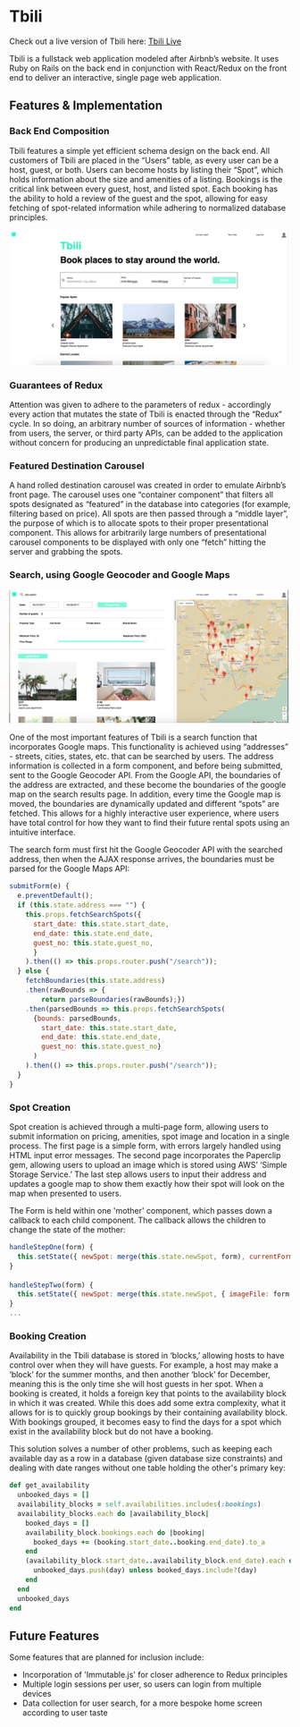 # Tbili

Check out a live version of Tbili here:
[Tbili Live][tbili]

[tbili]: http://www.tbili.co/#/

 Tbili is a fullstack web application modeled after Airbnb’s website.
 It uses Ruby on Rails on the back end in conjunction with React/Redux
 on the front end to deliver an interactive,
 single page web application.

## Features & Implementation

### Back End Composition

Tbili features a simple yet efficient schema design on the back end.
All customers of Tbili are placed in the “Users” table, as every user can be a host,
guest, or both.  Users can become hosts by listing their “Spot”, which holds
information about the size and amenities of a listing.  Bookings is the critical
link between every guest, host, and listed spot.  Each booking has the ability to
hold a review of the guest and the spot, allowing for easy fetching of spot-related
information while adhering to normalized database principles.

<img src="./app/assets/images/githubhomepage.png" alt="Homescreen" style="width: 500px;"/>

### Guarantees of Redux

Attention was given to adhere to the parameters of redux - accordingly every
action that mutates the state of Tbili is enacted through the “Redux” cycle.
In so doing, an arbitrary number of sources of information - whether from
users, the server, or third party APIs, can be added to the application
without concern for producing an unpredictable final application state.


### Featured Destination Carousel

A hand rolled destination carousel was created in order to emulate Airbnb’s
front page.  The carousel uses one “container component” that filters all
spots designated as “featured” in the database into categories (for example,
filtering based on price).  All spots are then passed through a “middle layer”,
the purpose of which is to allocate spots to their proper presentational
component.  This allows for arbitrarily large numbers of presentational
carousel components to be displayed with only one “fetch” hitting the server and
grabbing the spots.



### Search, using Google Geocoder and Google Maps


<img src="./app/assets/images/searchresults.png" alt="search results" style="width: 500px;"/>

One of the most important features of Tbili is a search function that incorporates
Google maps.  This functionality is achieved using “addresses” - streets, cities,
states, etc. that can be searched by users.  The address information is
collected in a form component, and before being submitted, sent to the Google
Geocoder API.  From the Google API, the boundaries of the address are extracted,
and these become the boundaries of the google map on the search results page.
In addition, every time the Google map is moved, the boundaries are dynamically updated
and different “spots” are fetched.  This allows for a highly interactive user experience,
where users have total control for how they want
to find their future rental spots using an intuitive interface.

The search form must first hit the Google Geocoder API with the searched
address, then when the AJAX response arrives, the boundaries must be parsed
for the Google Maps API:

```javascript
submitForm(e) {
  e.preventDefault();
  if (this.state.address === "") {
    this.props.fetchSearchSpots({
      start_date: this.state.start_date,
      end_date: this.state.end_date,
      guest_no: this.state.guest_no,
      }
    ).then(() => this.props.router.push("/search"));
  } else {
    fetchBoundaries(this.state.address)
    .then(rawBounds => {
        return parseBoundaries(rawBounds);})
    .then(parsedBounds => this.props.fetchSearchSpots(
      {bounds: parsedBounds,
        start_date: this.state.start_date,
        end_date: this.state.end_date,
        guest_no: this.state.guest_no}
      )
    ).then(() => this.props.router.push("/search"));
  }
}
```

### Spot Creation

Spot creation is achieved through a multi-page form, allowing users to
submit information on pricing, amenities, spot image and location in a
single process.  The first page is a simple form, with errors largely
handled using HTML input error messages.  The second page incorporates
the Paperclip gem, allowing users to upload an image which is stored using
AWS’ ‘Simple Storage Service.’  The last step allows users to input their
address and updates a google map to show them exactly how their spot will
look on the map when presented to users.

The Form is held within one 'mother' component, which passes down a callback
to each child component.  The callback allows the children to change
the state of the mother:

```javascript
handleStepOne(form) {
  this.setState({ newSpot: merge(this.state.newSpot, form), currentForm: 1 });
}

handleStepTwo(form) {
  this.setState({ newSpot: merge(this.state.newSpot, { imageFile: form }), currentForm: 2 });
}
...
```

### Booking Creation

Availability in the Tbili database is stored in ‘blocks,’ allowing hosts
 to have control over when they will have guests.  For example, a host may
 make a ‘block’ for the summer months, and then another ‘block’ for
 December, meaning this is the only time she will host guests in her spot.
 When a booking is created, it holds a foreign key that points to the
 availability block in which it was created.  While this does add some
 extra complexity, what it allows for is to quickly group bookings by their
 containing availability block.  With bookings grouped, it becomes easy
 to find the days for a spot which exist in the availability block but
 do not have a booking.

This solution solves a number of other problems, such as keeping each
available day as a row in a database (given database size constraints)
and dealing with date ranges without one table holding the other's
primary key:

```Ruby
def get_availability
  unbooked_days = []
  availability_blocks = self.availabilities.includes(:bookings)
  availability_blocks.each do |availability_block|
    booked_days = []
    availability_block.bookings.each do |booking|
      booked_days += (booking.start_date..booking.end_date).to_a
    end
    (availability_block.start_date..availability_block.end_date).each do |day|
      unbooked_days.push(day) unless booked_days.include?(day)
    end
  end
  unbooked_days
end
```


## Future Features

Some features that are planned for inclusion include:

 * Incorporation of 'Immutable.js' for closer adherence to Redux principles
 * Multiple login sessions per user, so users can login from multiple devices
 * Data collection for user search, for a more bespoke home screen according to user taste
